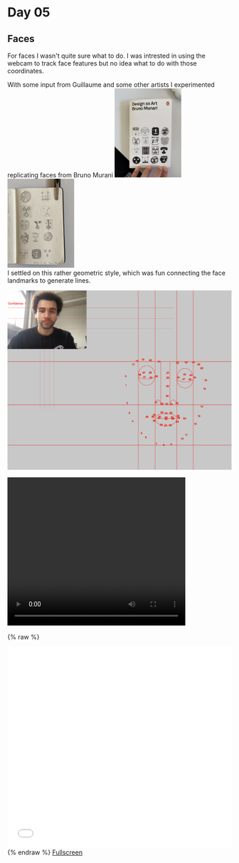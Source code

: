 # Day 05
## Faces

For faces I wasn't quite sure what to do. I was intrested in using the webcam to track face features but no idea what to do with those coordinates.

With some input from Guillaume and some other artists I experimented replicating faces from Bruno Murani <img src="../content/day05/images/BrunoMunariBook.jpeg" width="150"/> <img src="../content/day05/images/BrunoMunariSketch.jpeg" width="150"/> <br>
I settled on this rather geometric style, which was fun connecting the face landmarks to generate lines.

![Image](../content/day05/images/debug.png)

<video width="400" height="333" controls>
  <source src="../content/day05/images/faceRec1.mp4" type="video/mp4">
Your browser does not support the video tag.
</video>

{% raw %}
<iframe src="../content/day05/mediapipe_facemesh/index.html" width="100%" height="450" frameborder="no"></iframe>
{% endraw %}
<a href="../content/day05/mediapipe_facemesh/index.html" target="_blank">Fullscreen</a>